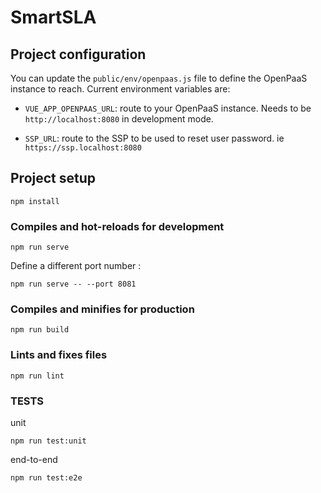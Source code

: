 # SmartSLA

## Project configuration

You can update the `public/env/openpaas.js` file to define the OpenPaaS instance to reach. Current environment variables are:

- `VUE_APP_OPENPAAS_URL`: route to your OpenPaaS instance. Needs to be `http://localhost:8080` in development mode.

- `SSP_URL`: route to the SSP to be used to reset user password. ie `https://ssp.localhost:8080` 


## Project setup
```
npm install
```

### Compiles and hot-reloads for development
```
npm run serve
```
Define a different port number :

```
npm run serve -- --port 8081
```

### Compiles and minifies for production
```
npm run build
```

### Lints and fixes files
```
npm run lint
```

### TESTS
 unit
```
npm run test:unit
```
end-to-end
```
npm run test:e2e
```
